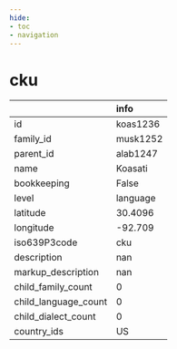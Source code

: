 ```yaml
---
hide:
- toc
- navigation
---
```

# cku
|                      | info     |
|:---------------------|:---------|
| id                   | koas1236 |
| family_id            | musk1252 |
| parent_id            | alab1247 |
| name                 | Koasati  |
| bookkeeping          | False    |
| level                | language |
| latitude             | 30.4096  |
| longitude            | -92.709  |
| iso639P3code         | cku      |
| description          | nan      |
| markup_description   | nan      |
| child_family_count   | 0        |
| child_language_count | 0        |
| child_dialect_count  | 0        |
| country_ids          | US       |